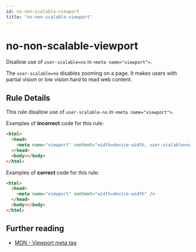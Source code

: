 ```yaml
---
id: no-non-scalable-viewport
title: "no-non-scalable-viewport"
---
```


# no-non-scalable-viewport

Disallow use of `user-scalable=no` in `<meta name="viewport">`.

The `user-scalable=no` disables zooming on a page. It makes users with partial vision or low vision hard to read web content.

## Rule Details

This rule disallow use of `user-scalable-no` in `<meta name="viewport">`.

Examples of **incorrect** code for this rule:

```html
<html>
  <head>
    <meta name="viewport" content="width=device-width, user-scalable=no" />
  </head>
  <body></body>
</html>
```

Examples of **correct** code for this rule:

```html
<html>
  <head>
    <meta name="viewport" content="width=device-width" />
  </head>
  <body></body>
</html>
```

## Further reading

- [MDN - Viewport meta tag](https://developer.mozilla.org/en-US/docs/Web/HTML/Viewport_meta_tag)
